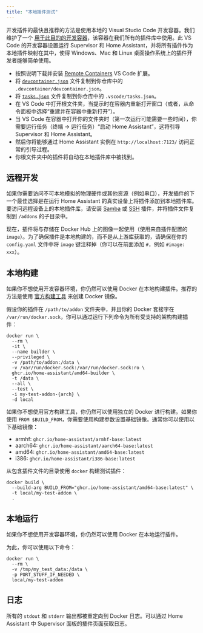 ```yaml
---
title: "本地插件测试"
---
```


开发插件的最快且推荐的方法是使用本地的 Visual Studio Code 开发容器。我们维护了一个 [用于此目的的开发容器](https://github.com/home-assistant/devcontainer)，该容器在我们所有的插件库中使用。此 VS Code 的开发容器设置运行 Supervisor 和 Home Assistant，并将所有插件作为本地插件映射在其中，使得 Windows、Mac 和 Linux 桌面操作系统上的插件开发者能够简单使用。

- 按照说明下载并安装 [Remote Containers](https://marketplace.visualstudio.com/items?itemName=ms-vscode-remote.remote-containers) VS Code 扩展。
- 将 [`devcontainer.json`](https://github.com/home-assistant/devcontainer/raw/main/addons/devcontainer.json) 文件复制到你仓库中的 `.devcontainer/devcontainer.json`。
- 将 [`tasks.json`](https://github.com/home-assistant/devcontainer/raw/main/addons/tasks.json) 文件复制到你仓库中的 `.vscode/tasks.json`。
- 在 VS Code 中打开根文件夹，当提示时在容器内重新打开窗口（或者，从命令面板中选择“重建并在容器中重新打开”）。
- 当 VS Code 在容器中打开你的文件夹时（第一次运行可能需要一些时间），你需要运行任务（终端 -> 运行任务）“启动 Home Assistant”，这将引导 Supervisor 和 Home Assistant。
- 然后你将能够通过 Home Assistant 实例在 `http://localhost:7123/` 访问正常的引导过程。
- 你根文件夹中的插件将自动在本地插件库中被找到。

## 远程开发

如果你需要访问不可本地模拟的物理硬件或其他资源（例如串口），开发插件的下一个最佳选择是在运行 Home Assistant 的真实设备上将插件添加到本地插件库。要访问远程设备上的本地插件库，请安装 [Samba](https://my.home-assistant.io/redirect/supervisor_addon/?addon=core_samba) 或 [SSH](https://my.home-assistant.io/redirect/supervisor_addon/?addon=core_ssh) 插件，并将插件文件复制到 `/addons` 的子目录中。

现在，插件将与存储在 Docker Hub 上的图像一起使用（使用来自插件配置的 `image`）。为了确保插件是本地构建的，而不是从上游库获取的，请确保在你的 `config.yaml` 文件中将 `image` 键注释掉（你可以在前面添加 `#`，例如 `#image: xxx`）。

## 本地构建

如果你不想使用开发容器环境，你仍然可以使用 Docker 在本地构建插件。推荐的方法是使用 [官方构建工具][hassio-builder] 来创建 Docker 镜像。

假设你的插件在 `/path/to/addon` 文件夹中，并且你的 Docker 套接字在 `/var/run/docker.sock`，你可以通过运行下列命令为所有受支持的架构构建插件：

```shell
docker run \
  --rm \
  -it \
  --name builder \
  --privileged \
  -v /path/to/addon:/data \
  -v /var/run/docker.sock:/var/run/docker.sock:ro \
  ghcr.io/home-assistant/amd64-builder \
  -t /data \
  --all \
  --test \
  -i my-test-addon-{arch} \
  -d local
```

如果你不想使用官方构建工具，你仍然可以使用独立的 Docker 进行构建。如果你使用 `FROM $BUILD_FROM`，你需要使用构建参数设置基础镜像。通常你可以使用以下基础镜像：

- armhf: `ghcr.io/home-assistant/armhf-base:latest`
- aarch64: `ghcr.io/home-assistant/aarch64-base:latest`
- amd64: `ghcr.io/home-assistant/amd64-base:latest`
- i386: `ghcr.io/home-assistant/i386-base:latest`

从包含插件文件的目录使用 `docker` 构建测试插件：

```shell
docker build \
  --build-arg BUILD_FROM="ghcr.io/home-assistant/amd64-base:latest" \
  -t local/my-test-addon \
  .
```

[hassio-builder]: https://github.com/home-assistant/builder

## 本地运行

如果你不想使用开发容器环境，你仍然可以使用 Docker 在本地运行插件。

为此，你可以使用以下命令：

```shell
docker run \
  --rm \
  -v /tmp/my_test_data:/data \
  -p PORT_STUFF_IF_NEEDED \
  local/my-test-addon
```

## 日志

所有的 `stdout` 和 `stderr` 输出都被重定向到 Docker 日志。可以通过 Home Assistant 中 Supervisor 面板的插件页面获取日志。